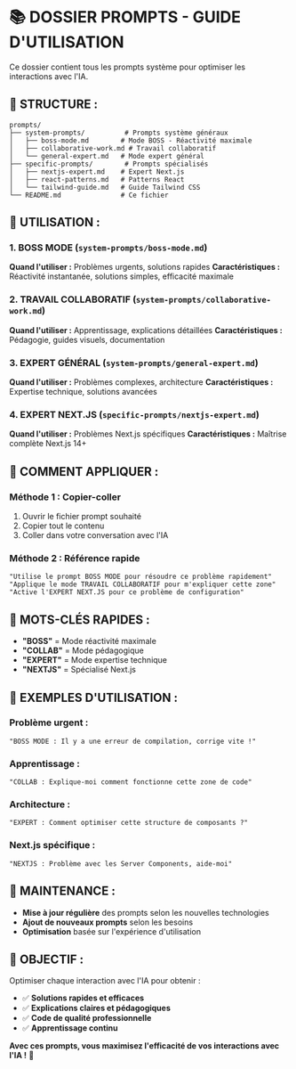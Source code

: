 # 📚 DOSSIER PROMPTS - GUIDE D'UTILISATION

Ce dossier contient tous les prompts système pour optimiser les interactions avec l'IA.

## 📁 **STRUCTURE :**

```
prompts/
├── system-prompts/          # Prompts système généraux
│   ├── boss-mode.md        # Mode BOSS - Réactivité maximale
│   ├── collaborative-work.md # Travail collaboratif
│   └── general-expert.md   # Mode expert général
├── specific-prompts/        # Prompts spécialisés
│   ├── nextjs-expert.md    # Expert Next.js
│   ├── react-patterns.md   # Patterns React
│   └── tailwind-guide.md   # Guide Tailwind CSS
└── README.md               # Ce fichier
```

## 🎯 **UTILISATION :**

### **1. BOSS MODE** (`system-prompts/boss-mode.md`)

**Quand l'utiliser :** Problèmes urgents, solutions rapides
**Caractéristiques :** Réactivité instantanée, solutions simples, efficacité maximale

### **2. TRAVAIL COLLABORATIF** (`system-prompts/collaborative-work.md`)

**Quand l'utiliser :** Apprentissage, explications détaillées
**Caractéristiques :** Pédagogie, guides visuels, documentation

### **3. EXPERT GÉNÉRAL** (`system-prompts/general-expert.md`)

**Quand l'utiliser :** Problèmes complexes, architecture
**Caractéristiques :** Expertise technique, solutions avancées

### **4. EXPERT NEXT.JS** (`specific-prompts/nextjs-expert.md`)

**Quand l'utiliser :** Problèmes Next.js spécifiques
**Caractéristiques :** Maîtrise complète Next.js 14+

## 🚀 **COMMENT APPLIQUER :**

### **Méthode 1 : Copier-coller**

1. Ouvrir le fichier prompt souhaité
2. Copier tout le contenu
3. Coller dans votre conversation avec l'IA

### **Méthode 2 : Référence rapide**

```
"Utilise le prompt BOSS MODE pour résoudre ce problème rapidement"
"Applique le mode TRAVAIL COLLABORATIF pour m'expliquer cette zone"
"Active l'EXPERT NEXT.JS pour ce problème de configuration"
```

## 🎯 **MOTS-CLÉS RAPIDES :**

- **"BOSS"** = Mode réactivité maximale
- **"COLLAB"** = Mode pédagogique
- **"EXPERT"** = Mode expertise technique
- **"NEXTJS"** = Spécialisé Next.js

## 📝 **EXEMPLES D'UTILISATION :**

### **Problème urgent :**

```
"BOSS MODE : Il y a une erreur de compilation, corrige vite !"
```

### **Apprentissage :**

```
"COLLAB : Explique-moi comment fonctionne cette zone de code"
```

### **Architecture :**

```
"EXPERT : Comment optimiser cette structure de composants ?"
```

### **Next.js spécifique :**

```
"NEXTJS : Problème avec les Server Components, aide-moi"
```

## 🔄 **MAINTENANCE :**

- **Mise à jour régulière** des prompts selon les nouvelles technologies
- **Ajout de nouveaux prompts** selon les besoins
- **Optimisation** basée sur l'expérience d'utilisation

## 🎯 **OBJECTIF :**

Optimiser chaque interaction avec l'IA pour obtenir :

- ✅ **Solutions rapides et efficaces**
- ✅ **Explications claires et pédagogiques**
- ✅ **Code de qualité professionnelle**
- ✅ **Apprentissage continu**

**Avec ces prompts, vous maximisez l'efficacité de vos interactions avec l'IA !** 🚀
